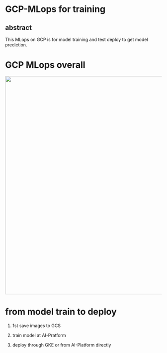 # GCP-MLops for training

## abstract

This MLops on GCP is for model training and test deploy to get model prediction.

# GCP MLops overall

<img src="https://user-images.githubusercontent.com/48679574/120217962-0cb33c80-c274-11eb-888c-1fa6a257ee42.jpg" width="700px">



# from model train to deploy

1. 1st save images to GCS

2. train model at AI-Pratform 

3. deploy through GKE or from AI-Platform directly




